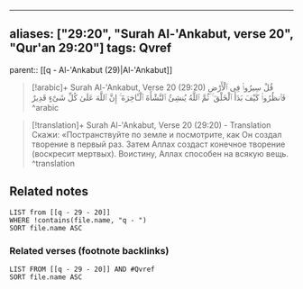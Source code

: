 
---
aliases: ["29:20", "Surah Al-'Ankabut, verse 20", "Qur'an 29:20"]
tags: Qvref
---

parent:: [[q - Al-'Ankabut (29)|Al-'Ankabut]]

> [!arabic]+ Surah Al-'Ankabut, Verse 20 (29:20)
> <span class="quran-arabic">قُلْ سِيرُوا۟ فِى ٱلْأَرْضِ فَٱنظُرُوا۟ كَيْفَ بَدَأَ ٱلْخَلْقَ ۚ ثُمَّ ٱللَّهُ يُنشِئُ ٱلنَّشْأَةَ ٱلْـَٔاخِرَةَ ۚ إِنَّ ٱللَّهَ عَلَىٰ كُلِّ شَىْءٍ قَدِيرٌ</span>
^arabic

> [!translation]+ Surah Al-'Ankabut, Verse 20 (29:20) - Translation
> Скажи: «Постранствуйте по земле и посмотрите, как Он создал творение в первый раз. Затем Аллах создаст конечное творение (воскресит мертвых). Воистину, Аллах способен на всякую вещь.
^translation



## Related notes
```dataview
LIST from [[q - 29 - 20]]
WHERE !contains(file.name, "q - ")
SORT file.name ASC
```

### Related verses (footnote backlinks)
```dataview
LIST FROM [[q - 29 - 20]] AND #Qvref
SORT file.name ASC
```

